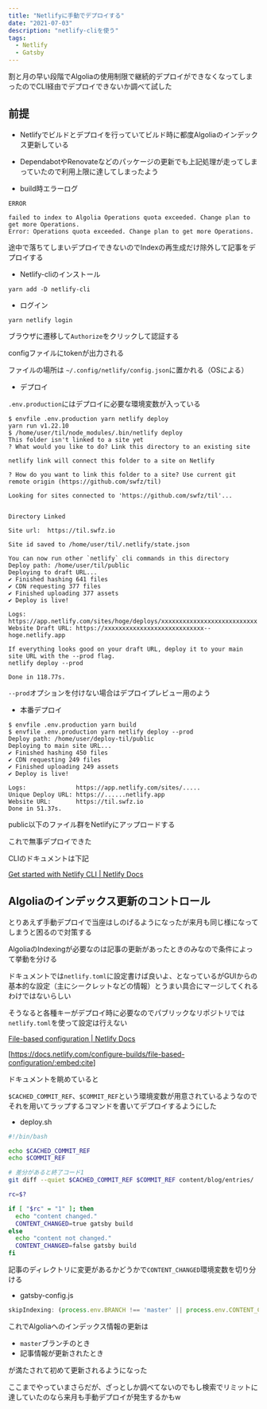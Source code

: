 ```yaml
---
title: "Netlifyに手動でデプロイする"
date: "2021-07-03"
description: "netlify-cliを使う"
tags:
  - Netlify
  - Gatsby
---
```


割と月の早い段階でAlgoliaの使用制限で継続的デプロイができなくなってしまったのでCLI経由でデプロイできないか調べて試した

## 前提

- Netlifyでビルドとデプロイを行っていてビルド時に都度Algoliaのインデックス更新している
- DependabotやRenovateなどのパッケージの更新でも上記処理が走ってしまっていたので利用上限に達してしまったよう

- build時エラーログ

```
ERROR

failed to index to Algolia Operations quota exceeded. Change plan to get more Operations.
Error: Operations quota exceeded. Change plan to get more Operations.
```

途中で落ちてしまいデプロイできないのでIndexの再生成だけ除外して記事をデプロイする

- Netlify-cliのインストール

```shell
yarn add -D netlify-cli
```

- ログイン

```
yarn netlify login
```

ブラウザに遷移して`Authorize`をクリックして認証する

configファイルにtokenが出力される

ファイルの場所は `~/.config/netlify/config.json`に置かれる（OSによる）

- デプロイ

`.env.production`にはデプロイに必要な環境変数が入っている

```
$ envfile .env.production yarn netlify deploy
yarn run v1.22.10
$ /home/user/til/node_modules/.bin/netlify deploy
This folder isn't linked to a site yet
? What would you like to do? Link this directory to an existing site

netlify link will connect this folder to a site on Netlify

? How do you want to link this folder to a site? Use current git remote origin (https://github.com/swfz/til)

Looking for sites connected to 'https://github.com/swfz/til'...


Directory Linked

Site url:  https://til.swfz.io

Site id saved to /home/user/til/.netlify/state.json

You can now run other `netlify` cli commands in this directory
Deploy path: /home/user/til/public
Deploying to draft URL...
✔ Finished hashing 641 files
✔ CDN requesting 377 files
✔ Finished uploading 377 assets
✔ Deploy is live!

Logs:              https://app.netlify.com/sites/hoge/deploys/xxxxxxxxxxxxxxxxxxxxxxxxxxx
Website Draft URL: https://xxxxxxxxxxxxxxxxxxxxxxxxxxxx--hoge.netlify.app

If everything looks good on your draft URL, deploy it to your main site URL with the --prod flag.
netlify deploy --prod

Done in 118.77s.
```

`--prod`オプションを付けない場合はデプロイプレビュー用のよう

- 本番デプロイ

```
$ envfile .env.production yarn build
$ envfile .env.production yarn netlify deploy --prod
Deploy path: /home/user/deploy-til/public
Deploying to main site URL...
✔ Finished hashing 450 files
✔ CDN requesting 249 files
✔ Finished uploading 249 assets
✔ Deploy is live!

Logs:              https://app.netlify.com/sites/.....
Unique Deploy URL: https://......netlify.app
Website URL:       https://til.swfz.io
Done in 51.37s.
```

public以下のファイル群をNetlifyにアップロードする

これで無事デプロイできた

CLIのドキュメントは下記

[Get started with Netlify CLI | Netlify Docs](https://docs.netlify.com/cli/get-started/)

## Algoliaのインデックス更新のコントロール

とりあえず手動デプロイで当座はしのげるようになったが来月も同じ様になってしまうと困るので対策する

AlgoliaのIndexingが必要なのは記事の更新があったときのみなので条件によって挙動を分ける

ドキュメントでは`netlify.toml`に設定書けば良いよ、となっているがGUIからの基本的な設定（主にシークレットなどの情報）とうまい具合にマージしてくれるわけではないらしい

そうなると各種キーがデプロイ時に必要なのでパブリックなリポジトリでは`netlify.toml`を使って設定は行えない

[File-based configuration | Netlify Docs](https://docs.netlify.com/configure-builds/file-based-configuration/)

[https://docs.netlify.com/configure-builds/file-based-configuration/:embed:cite]

ドキュメントを眺めていると

`$CACHED_COMMIT_REF`、`$COMMIT_REF`という環境変数が用意されているようなのでそれを用いてラップするコマンドを書いてデプロイするようにした

- deploy.sh

```bash
#!/bin/bash

echo $CACHED_COMMIT_REF
echo $COMMIT_REF

# 差分があると終了コード1
git diff --quiet $CACHED_COMMIT_REF $COMMIT_REF content/blog/entries/

rc=$?

if [ "$rc" = "1" ]; then
  echo "content changed."
  CONTENT_CHANGED=true gatsby build
else
  echo "content not changed."
  CONTENT_CHANGED=false gatsby build
fi
```

記事のディレクトリに変更があるかどうかで`CONTENT_CHANGED`環境変数を切り分ける

- gatsby-config.js

```javascript
skipIndexing: (process.env.BRANCH !== 'master' || process.env.CONTENT_CHANGED === 'false'),
```

これでAlgoliaへのインデックス情報の更新は

- `master`ブランチのとき
- 記事情報が更新されたとき

<!-- textlint-disable prh -->
が満たされて初めて更新されるようになった
<!-- textlint-enable prh -->

ここまでやっていまさらだが、ざっとしか調べてないのでもし検索でリミットに達していたのなら来月も手動デプロイが発生するかもw
